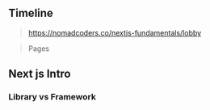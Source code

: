 ## Timeline

> https://nomadcoders.co/nextjs-fundamentals/lobby

> Pages

## Next js Intro

### Library vs Framework
